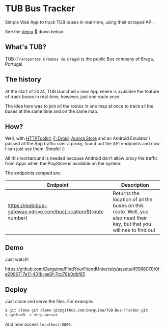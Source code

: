 # TUB Bus Tracker

Simple Web App to track TUB buses in real-time, using their scraped API. 

See the [demo](#demo) 🎥 down below.

## What's TUB?

[TUB](https://tub.pt/) (`Transportes Urbanos de Braga`) is the public Bus company of Braga, Portugal.

## The history

At the start of 2024, TUB launched a new App where is available the feature of track buses in real-time, however, just one route once. 

The idea here was to join all the routes in one map at once to track all the buses at the same time and on the same map.

## How?

Well, with [HTTPToolkit](https://httptoolkit.com/), [F-Droid](https://f-droid.org/), [Aurora Store](https://www.auroraoss.com/) and an Android Emulator I passed all the App traffic over a proxy, found out the API endpoints and now I can just use them. Simple! :)

All this workaround is needed because Android don't allow proxy the traffic from Apps when the PlayStore is available on the system.

The endpoints scraped are:

| Endpoint                                                       | Description                                         |
|----------------------------------------------------------------|-----------------------------------------------------|
| https://mobibus-gateway.ndrive.com/busLocation/${route number} | Returns the location of all the buses on this route. Well, you also need their key, but that you will nee to find out |

## Demo

Just watch!

https://github.com/Darguima/FindYourFriendUniversity/assets/49988070/0fe20807-7e11-431b-ae6f-7cd78b0dbf85

## Deploy

Just clone and serve the files. For example:

```bash
$ git clone git clone git@github.com:Darguima/TUB-Bus-Tracker.git
$ python3 -m http.server
```

And now access `localhost:8000`.
